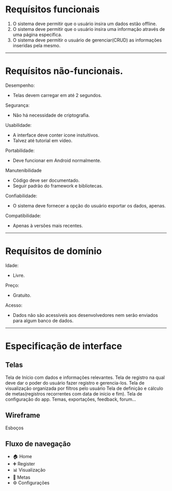 # Requísitos funcionais

1. O sistema deve permitir que o usuário insira um dados estão offline.
2. O sistema deve permitir que o usuário insira uma informação através de uma página específica.
3. O sistema deve permitir o usuário de gerenciar(CRUD) as informações inseridas pela mesmo.

***
# Requísitos não-funcionais.

Desempenho:
- Telas devem carregar em até 2 segundos.

Segurança:
- Não há necessidade de criptografia.

Usabilidade:
- A interface deve conter icone instuitivos.
- Talvez até tutorial em vídeo.

Portabilidade:
- Deve funcionar em Android normalmente.

Manutenibilidade
- Código deve ser documentado.
- Seguir padrão do framework e bibliotecas.

Confiabilidade:
- O sistema deve fornecer a opção do usuário exportar os dados, apenas.

Compatibilidade:
- Apenas à versões mais recentes.

***
# Requísitos de domínio
Idade:
- Livre.

Preço:
- Gratuito.

Acesso:
- Dados não são acessíveis aos desenvolvedores nem serão enviados para algum banco de dados.

***

# Especificação de interface

## Telas
Tela de Início com dados e informações relevantes.
Tela de registro na qual deve dar o poder do usuário fazer registro e gerencia-los.
Tela de visualização organizada por filtros pelo usuário
Tela de definição e cálculo de metas(registros recorrentes com data de início e fim).
Tela de configuração do app. Temas, exportações, feedback, forum...

## Wireframe
Esboços

## Fluxo de navegação

- 🏠 Home
- ➕ Register
- 📊 Visualização
- 🎯 Metas
- ⚙️ Configurações